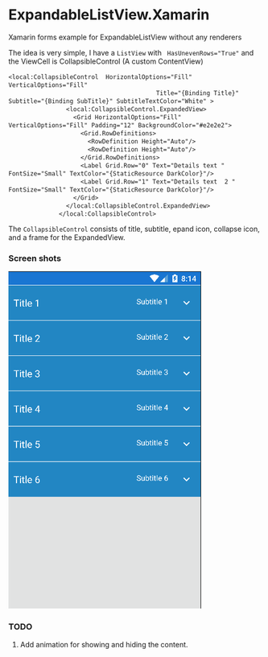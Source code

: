 # ExpandableListView.Xamarin
Xamarin forms example for ExpandableListView without any renderers

The idea is very simple, I have a ```ListView``` with ``` HasUnevenRows="True"```
and the ViewCell is CollapsibleControl (A custom ContentView)

```XAML
<local:CollapsibleControl  HorizontalOptions="Fill" VerticalOptions="Fill"
                                         Title="{Binding Title}" Subtitle="{Binding SubTitle}" SubtitleTextColor="White" >
                <local:CollapsibleControl.ExpandedView>
                  <Grid HorizontalOptions="Fill" VerticalOptions="Fill" Padding="12" BackgroundColor="#e2e2e2">
                    <Grid.RowDefinitions>
                      <RowDefinition Height="Auto"/>
                      <RowDefinition Height="Auto"/>
                    </Grid.RowDefinitions>
                    <Label Grid.Row="0" Text="Details text " FontSize="Small" TextColor="{StaticResource DarkColor}"/>
                    <Label Grid.Row="1" Text="Details text  2 " FontSize="Small" TextColor="{StaticResource DarkColor}"/>
                  </Grid>
                </local:CollapsibleControl.ExpandedView>
              </local:CollapsibleControl>
```              

The ```CollapsibleControl```  consists of title, subtitle, epand icon, collapse icon, and a frame for the ExpandedView.


###  Screen shots ###

![Alt text](/screenshots/android.gif?raw=true "Android")



### TODO ###
1. Add animation for showing and hiding the content.




